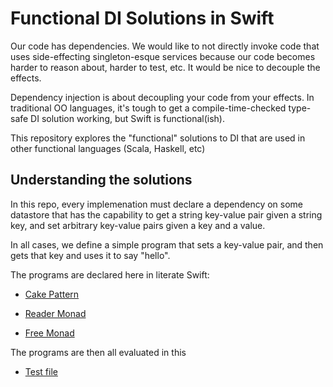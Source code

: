 # Functional DI Solutions in Swift

Our code has dependencies. We would like to not directly invoke code that uses side-effecting singleton-esque services because our code becomes harder to reason about, harder to test, etc. It would be nice to decouple the effects.

Dependency injection is about decoupling your code from your effects. In traditional OO languages, it's tough to get a compile-time-checked type-safe DI solution working, but Swift is functional(ish).

This repository explores the "functional" solutions to DI that are used in other functional languages (Scala, Haskell, etc)

## Understanding the solutions

In this repo, every implemenation must declare a dependency on some datastore that has the capability to get a string key-value pair given a string key, and set arbitrary key-value pairs given a key and a value.

In all cases, we define a simple program that sets a key-value pair, and then gets that key and uses it to say "hello".

The programs are declared here in literate Swift:

* [Cake Pattern](Sources/Cake.swift)

* [Reader Monad](Sources/Reader.swift)

* [Free Monad](Sources/Free.swift)

The programs are then all evaluated in this

* [Test file](Tests/di-playgroundTests/di_playgroundTests.swift)

